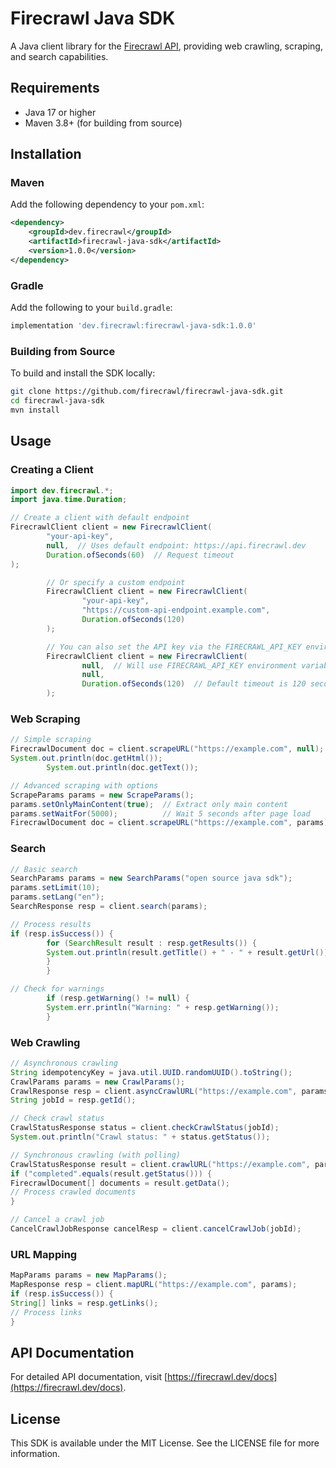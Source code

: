 # Firecrawl Java SDK

A Java client library for the [Firecrawl API](https://firecrawl.dev), providing web crawling, scraping, and search capabilities.

## Requirements

- Java 17 or higher
- Maven 3.8+ (for building from source)

## Installation

### Maven

Add the following dependency to your `pom.xml`:

```xml
<dependency>
    <groupId>dev.firecrawl</groupId>
    <artifactId>firecrawl-java-sdk</artifactId>
    <version>1.0.0</version>
</dependency>
```

### Gradle

Add the following to your `build.gradle`:

```groovy
implementation 'dev.firecrawl:firecrawl-java-sdk:1.0.0'
```

### Building from Source

To build and install the SDK locally:

```bash
git clone https://github.com/firecrawl/firecrawl-java-sdk.git
cd firecrawl-java-sdk
mvn install
```

## Usage

### Creating a Client

```java
import dev.firecrawl.*;
import java.time.Duration;

// Create a client with default endpoint
FirecrawlClient client = new FirecrawlClient(
        "your-api-key",
        null,  // Uses default endpoint: https://api.firecrawl.dev
        Duration.ofSeconds(60)  // Request timeout
);

        // Or specify a custom endpoint
        FirecrawlClient client = new FirecrawlClient(
                "your-api-key",
                "https://custom-api-endpoint.example.com",
                Duration.ofSeconds(120)
        );

        // You can also set the API key via the FIRECRAWL_API_KEY environment variable
        FirecrawlClient client = new FirecrawlClient(
                null,  // Will use FIRECRAWL_API_KEY environment variable
                null,
                Duration.ofSeconds(120)  // Default timeout is 120 seconds
        );
```

### Web Scraping

```java
// Simple scraping
FirecrawlDocument doc = client.scrapeURL("https://example.com", null);
System.out.println(doc.getHtml());
        System.out.println(doc.getText());

// Advanced scraping with options
ScrapeParams params = new ScrapeParams();
params.setOnlyMainContent(true);  // Extract only main content
params.setWaitFor(5000);          // Wait 5 seconds after page load
FirecrawlDocument doc = client.scrapeURL("https://example.com", params);
```

### Search

```java
// Basic search
SearchParams params = new SearchParams("open source java sdk");
params.setLimit(10);
params.setLang("en");
SearchResponse resp = client.search(params);

// Process results
if (resp.isSuccess()) {
        for (SearchResult result : resp.getResults()) {
        System.out.println(result.getTitle() + " - " + result.getUrl());
        }
        }

// Check for warnings
        if (resp.getWarning() != null) {
        System.err.println("Warning: " + resp.getWarning());
        }
```

### Web Crawling

```java
// Asynchronous crawling
String idempotencyKey = java.util.UUID.randomUUID().toString();
CrawlParams params = new CrawlParams();
CrawlResponse resp = client.asyncCrawlURL("https://example.com", params, idempotencyKey);
String jobId = resp.getId();

// Check crawl status
CrawlStatusResponse status = client.checkCrawlStatus(jobId);
System.out.println("Crawl status: " + status.getStatus());

// Synchronous crawling (with polling)
CrawlStatusResponse result = client.crawlURL("https://example.com", params, idempotencyKey, 5);
if ("completed".equals(result.getStatus())) {
FirecrawlDocument[] documents = result.getData();
// Process crawled documents
}

// Cancel a crawl job
CancelCrawlJobResponse cancelResp = client.cancelCrawlJob(jobId);
```

### URL Mapping

```java
MapParams params = new MapParams();
MapResponse resp = client.mapURL("https://example.com", params);
if (resp.isSuccess()) {
String[] links = resp.getLinks();
// Process links
}
```

## API Documentation

For detailed API documentation, visit [https://firecrawl.dev/docs](https://firecrawl.dev/docs).

## License

This SDK is available under the MIT License. See the LICENSE file for more information.